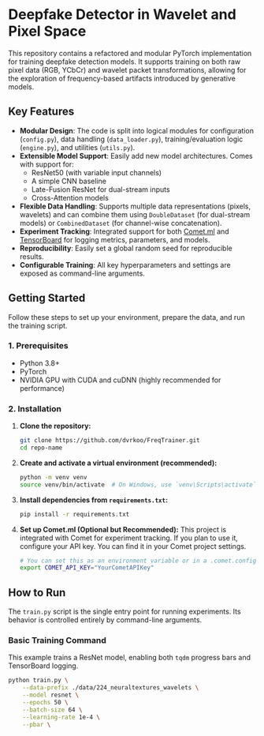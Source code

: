 # Deepfake Detector in Wavelet and Pixel Space

This repository contains a refactored and modular PyTorch implementation for training deepfake detection models. It supports training on both raw pixel data (RGB, YCbCr) and wavelet packet transformations, allowing for the exploration of frequency-based artifacts introduced by generative models.

## Key Features

- **Modular Design**: The code is split into logical modules for configuration (`config.py`), data handling (`data_loader.py`), training/evaluation logic (`engine.py`), and utilities (`utils.py`).
- **Extensible Model Support**: Easily add new model architectures. Comes with support for:
  - ResNet50 (with variable input channels)
  - A simple CNN baseline
  - Late-Fusion ResNet for dual-stream inputs
  - Cross-Attention models
- **Flexible Data Handling**: Supports multiple data representations (pixels, wavelets) and can combine them using `DoubleDataset` (for dual-stream models) or `CombinedDataset` (for channel-wise concatenation).
- **Experiment Tracking**: Integrated support for both [Comet.ml](https://www.comet.com/) and [TensorBoard](https://www.tensorflow.org/tensorboard) for logging metrics, parameters, and models.
- **Reproducibility**: Easily set a global random seed for reproducible results.
- **Configurable Training**: All key hyperparameters and settings are exposed as command-line arguments.

## Getting Started

Follow these steps to set up your environment, prepare the data, and run the training script.

### 1. Prerequisites

- Python 3.8+
- PyTorch
- NVIDIA GPU with CUDA and cuDNN (highly recommended for performance)

### 2. Installation

1.  **Clone the repository:**

    ```bash
    git clone https://github.com/dvrkoo/FreqTrainer.git
    cd repo-name
    ```

2.  **Create and activate a virtual environment (recommended):**

    ```bash
    python -m venv venv
    source venv/bin/activate  # On Windows, use `venv\Scripts\activate`
    ```

3.  **Install dependencies from `requirements.txt`:**

    ```bash
    pip install -r requirements.txt
    ```

4.  **Set up Comet.ml (Optional but Recommended):**
    This project is integrated with Comet for experiment tracking. If you plan to use it, configure your API key. You can find it in your Comet project settings.
    ```bash
    # You can set this as an environment variable or in a .comet.config file
    export COMET_API_KEY="YourCometAPIKey"
    ```

## How to Run

The `train.py` script is the single entry point for running experiments. Its behavior is controlled entirely by command-line arguments.

### Basic Training Command

This example trains a ResNet model, enabling both `tqdm` progress bars and TensorBoard logging.

```bash
python train.py \
    --data-prefix ./data/224_neuraltextures_wavelets \
    --model resnet \
    --epochs 50 \
    --batch-size 64 \
    --learning-rate 1e-4 \
    --pbar \
```
